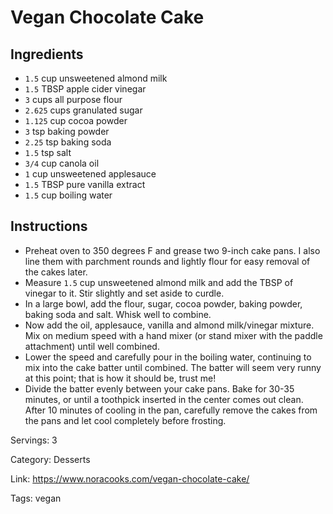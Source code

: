 # Vegan Chocolate Cake

## Ingredients

- `1.5` cup unsweetened almond milk
- `1.5` TBSP apple cider vinegar
- `3` cups all purpose flour
- `2.625` cups granulated sugar
- `1.125` cup cocoa powder
- `3` tsp baking powder
- `2.25` tsp baking soda
- `1.5` tsp salt
- `3/4` cup canola oil
- `1` cup unsweetened applesauce
- `1.5` TBSP pure vanilla extract
- `1.5` cup boiling water

## Instructions

- Preheat oven to 350 degrees F and grease two 9-inch cake pans. I also line them with parchment rounds and lightly flour for easy removal of the cakes later.
- Measure `1.5` cup unsweetened almond milk and add the TBSP of vinegar to it. Stir slightly and set aside to curdle.
- In a large bowl, add the flour, sugar, cocoa powder, baking powder, baking soda and salt. Whisk well to combine.
- Now add the oil, applesauce, vanilla and almond milk/vinegar mixture. Mix on medium speed with a hand mixer (or stand mixer with the paddle attachment) until well combined.
- Lower the speed and carefully pour in the boiling water, continuing to mix into the cake batter until combined. The batter will seem very runny at this point; that is how it should be, trust me!
- Divide the batter evenly between your cake pans. Bake for 30-35 minutes, or until a toothpick inserted in the center comes out clean. After 10 minutes of cooling in the pan, carefully remove the cakes from the pans and let cool completely before frosting.

Servings: 3

Category: Desserts

Link: https://www.noracooks.com/vegan-chocolate-cake/

Tags: vegan

